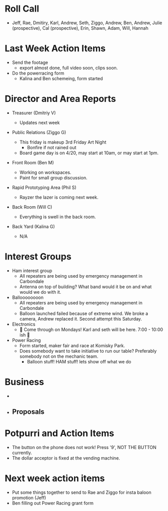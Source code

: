 # Roll Call

- Jeff, Rae, Dmitiry, Karl, Andrew, Seth, Ziggo,
  Andrew, Ben, Andrew, Julie (prospective), 
  Cal (prospective), Erin, Shawn, Adam, Will, Hannah

# Last Week Action Items
- Send the footage 
  - export almost done, full video soon, clips soon. 
- Do the powerracing form
  - Kalina and Ben schemeing, form started
  
# Director and Area Reports

- Treasurer (Dmitriy V)
  - Updates next week
  
- Public Relations (Ziggo G)
  - This friday is makeup 3rd Friday Art Night
    - Bonfire if not rained out 
  - Board game day is on 4/20, may start at 10am, or may start at 1pm.
  
- Front Room (Ben M)
  - Working on workspaces.
  - Paint for small group discussion. 
  
- Rapid Prototyping Area (Phil S)
  - Rayzer the lazer is coming next week. 
  
- Back Room (Will C)
  - Everything is swell in the back room.
  
- Back Yard (Kalina G)
  - N/A

# Interest Groups
- Ham interest group
  - All repeaters are being used by emergency management in Carbondale
  - Antenna on top of building? What band would it be on and what would we do with it. 
- Balloooooooon
  - All repeaters are being used by emergency management in Carbondale
  - Balloon launched failed because of extreme wind. We broke a camera, Andrew replaced it. Second attempt this Saturday. 
- Electronics
  - 💯 Come through on Mondays! Karl and seth will be here. 7:00 - 10:00 ish 💯
- Power Racing
  - Form started, maker fair and race at Komisky Park.
  - Does somebody want to take initiative to run our table? Preferably somebody not on the mechanic team.
    - Balloon stuff! HAM stuff! lets show off what we do

# Business
  - 
  
  - Proposals
    - 
           
# Potpurri and Action Items
  - The button on the phone does not work! Press '9', NOT THE BUTTON currently.
  - The dollar acceptor is fixed at the vending machine. 

# Next week action items
  - Put some things together to send to Rae and Ziggo for insta baloon promotion (Jeff)
  - Ben filling out Power Racing grant form
